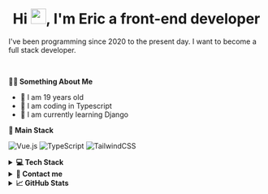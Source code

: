 <h1 align="center">Hi <img src="https://raw.githubusercontent.com/MartinHeinz/MartinHeinz/master/wave.gif" width="30px">, I'm Eric a front-end developer</h1>

<p>I've been programming since 2020 to the present day. I want to become a full stack developer.</p>

<br>




**🙋‍♂️ Something About Me**

<ul>
  <li> 👦 I am 19 years old</li>
  <li> 🌱 I am coding in Typescript</li>
  <li> 🔭 I am currently learning Django</li>
</ul>


**🌱 Main Stack**

![Vue.js](https://img.shields.io/badge/vuejs-%2335495e.svg?style=for-the-badge&logo=vuedotjs&logoColor=%234FC08D)
![TypeScript](https://img.shields.io/badge/typescript-%23007ACC.svg?style=for-the-badge&logo=typescript&logoColor=white)
![TailwindCSS](https://img.shields.io/badge/tailwindcss-%2338B2AC.svg?style=for-the-badge&logo=tailwind-css&logoColor=white)

<details><summary><b>💻 Tech Stack</b></summary>
	
### Languages:
![TypeScript](https://img.shields.io/badge/typescript-%23007ACC.svg?style=for-the-badge&logo=typescript&logoColor=white)
![JavaScript](https://img.shields.io/badge/javascript-%23323330.svg?style=for-the-badge&logo=javascript&logoColor=%23F7DF1E)
![HTML5](https://img.shields.io/badge/html5-%23E34F26.svg?style=for-the-badge&logo=html5&logoColor=white)
![CSS3](https://img.shields.io/badge/css3-%231572B6.svg?style=for-the-badge&logo=css3&logoColor=white)

### Cloud Providers:
![Heroku](https://img.shields.io/badge/heroku-%23430098.svg?style=for-the-badge&logo=heroku&logoColor=white)
![Netlify](https://img.shields.io/badge/netlify-%23000000.svg?style=for-the-badge&logo=netlify&logoColor=#00C7B7)
	
### Frameworks/Libraries:
![Green Sock](https://img.shields.io/badge/green%20sock-88CE02?style=for-the-badge&logo=greensock&logoColor=white)
![TailwindCSS](https://img.shields.io/badge/tailwindcss-%2338B2AC.svg?style=for-the-badge&logo=tailwind-css&logoColor=white)
![Bootstrap](https://img.shields.io/badge/bootstrap-%23563D7C.svg?style=for-the-badge&logo=bootstrap&logoColor=white)
![SASS](https://img.shields.io/badge/SASS-hotpink.svg?style=for-the-badge&logo=SASS&logoColor=white)
![jQuery](https://img.shields.io/badge/jquery-%230769AD.svg?style=for-the-badge&logo=jquery&logoColor=white)
![Gulp](https://img.shields.io/badge/GULP-%23CF4647.svg?style=for-the-badge&logo=gulp&logoColor=white)

### Testing:
![Cypress](https://img.shields.io/badge/Cypress-17202C?style=for-the-badge&logo=cypress&logoColor=white)
	
### Tools:
![Docker](https://img.shields.io/badge/docker-%230db7ed.svg?style=for-the-badge&logo=docker&logoColor=white)
![Figma](https://img.shields.io/badge/figma-%23F24E1E.svg?style=for-the-badge&logo=figma&logoColor=white)
![Git](https://img.shields.io/badge/git-%23F05033.svg?style=for-the-badge&logo=git&logoColor=white)
![GitHub](https://img.shields.io/badge/github-%23121011.svg?style=for-the-badge&logo=github&logoColor=white)
![NPM](https://img.shields.io/badge/NPM-%23000000.svg?style=for-the-badge&logo=npm&logoColor=white)
![ESLint](https://img.shields.io/badge/ESLint-4B3263?style=for-the-badge&logo=eslint&logoColor=white)
![CodeSandbox](https://img.shields.io/badge/Codesandbox-040404?style=for-the-badge&logo=codesandbox&logoColor=DBDBDB)
![Stackblitz](https://img.shields.io/badge/Stackblitz-fff?style=for-the-badge&logo=Stackblitz&logoColor=1389FD)
![Visual Studio Code](https://img.shields.io/badge/Visual%20Studio%20Code-0078d7.svg?style=for-the-badge&logo=visual-studio-code&logoColor=white)




</details>

<details><summary><b>📧 Contact me</b></summary>
    <ul>
        <li><strong><a href="https://discord.com/users/1234898040960057426">Discord: </a></strong> <code>evion__</code></li>
      <li><strong><a href="https://www.linkedin.com/in/eryk-latasiewicz/"> Linkedin </a></strong></li>
    </ul>
</details>

<details> <summary> <b>📈 GitHub Stats </b> </summary>
	
![Anurag's GitHub stats](https://github-readme-stats.vercel.app/api?username=EvionDev&show_icons=true&theme=dracula)
	
[![Top Langs](https://github-readme-stats.vercel.app/api/top-langs/?username=EvionDev&layout=compact&theme=dracula)](https://github.com/anuraghazra/github-readme-stats)


</details>

